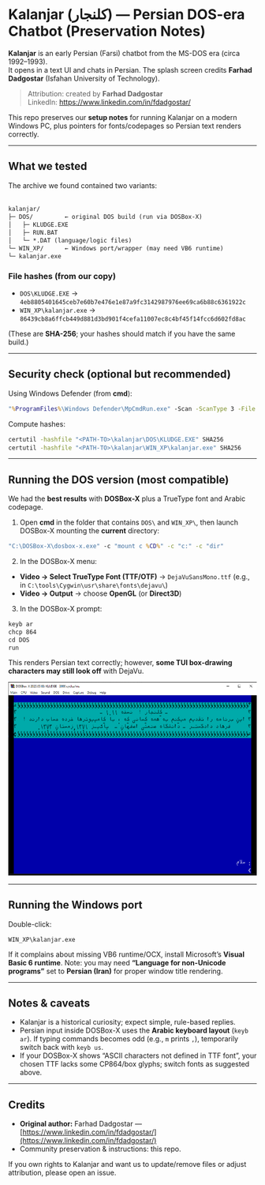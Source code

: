 # Kalanjar (کلنجار) — Persian DOS-era Chatbot (Preservation Notes)

**Kalanjar** is an early Persian (Farsi) chatbot from the MS-DOS era (circa 1992–1993).  
It opens in a text UI and chats in Persian. The splash screen credits **Farhad Dadgostar** (Isfahan University of Technology).

> Attribution: created by **Farhad Dadgostar**  
> LinkedIn: https://www.linkedin.com/in/fdadgostar/

This repo preserves our **setup notes** for running Kalanjar on a modern Windows PC, plus pointers for fonts/codepages so Persian text renders correctly.

---

## What we tested

The archive we found contained two variants:

```

kalanjar/
├─ DOS/         ← original DOS build (run via DOSBox-X)
│   ├─ KLUDGE.EXE
│   ├─ RUN.BAT
│   └─ *.DAT (language/logic files)
└─ WIN_XP/      ← Windows port/wrapper (may need VB6 runtime)
└─ kalanjar.exe

````

### File hashes (from our copy)
- `DOS\KLUDGE.EXE` → `4eb8805401645ceb7e60b7e476e1e87a9fc3142987976ee69ca6b88c6361922c`
- `WIN_XP\kalanjar.exe` → `86439cb8a6ffcb449d881d3bd901f4cefa11007ec8c4bf45f14fcc6d602fd8ac`

(These are **SHA-256**; your hashes should match if you have the same build.)

---

## Security check (optional but recommended)

Using Windows Defender (from **cmd**):

```cmd
"%ProgramFiles%\Windows Defender\MpCmdRun.exe" -Scan -ScanType 3 -File "<PATH-TO>\kalanjar"
````

Compute hashes:

```cmd
certutil -hashfile "<PATH-TO>\kalanjar\DOS\KLUDGE.EXE" SHA256
certutil -hashfile "<PATH-TO>\kalanjar\WIN_XP\kalanjar.exe" SHA256
```

---

## Running the DOS version (most compatible)

We had the **best results** with **DOSBox-X** plus a TrueType font and Arabic codepage.

1. Open **cmd** in the folder that contains `DOS\` and `WIN_XP\`, then launch DOSBox-X mounting the **current** directory:

```cmd
"C:\DOSBox-X\dosbox-x.exe" -c "mount c %CD%" -c "c:" -c "dir"
```

2. In the DOSBox-X menu:

* **Video → Select TrueType Font (TTF/OTF)** → `DejaVuSansMono.ttf` (e.g., in `C:\tools\Cygwin\usr\share\fonts\dejavu\`)
* **Video → Output** → choose **OpenGL** (or **Direct3D**)

3. In the DOSBox-X prompt:

```dos
keyb ar
chcp 864
cd DOS
run
```

This renders Persian text correctly; however, **some TUI box-drawing characters may still look off** with DejaVu.

![image](images/screenshot.png)

---

## Running the Windows port

Double-click:

```
WIN_XP\kalanjar.exe
```

If it complains about missing VB6 runtime/OCX, install Microsoft’s **Visual Basic 6 runtime**.
Note: you may need **“Language for non-Unicode programs”** set to **Persian (Iran)** for proper window title rendering.

---

## Notes & caveats

* Kalanjar is a historical curiosity; expect simple, rule-based replies.
* Persian input inside DOSBox-X uses the **Arabic keyboard layout** (`keyb ar`).
  If typing commands becomes odd (e.g., `m` prints `,`), temporarily switch back with `keyb us`.
* If your DOSBox-X shows “ASCII characters not defined in TTF font”, your chosen TTF lacks some CP864/box glyphs; switch fonts as suggested above.

---

## Credits

* **Original author:** Farhad Dadgostar — [https://www.linkedin.com/in/fdadgostar/](https://www.linkedin.com/in/fdadgostar/)
* Community preservation & instructions: this repo.

If you own rights to Kalanjar and want us to update/remove files or adjust attribution, please open an issue.

